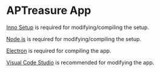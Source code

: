 # APTreasure App
 
[Inno Setup](https://jrsoftware.org/isinfo.php) is required for modifying/compiling the setup.
 
[Node.js](https://nodejs.org/en) is required for modifying/compiling the setup.
 
[Electron](https://www.electronjs.org) is required for compiling the app.
 
[Visual Code Studio](https://code.visualstudio.com) is recommended for modifying the app.
